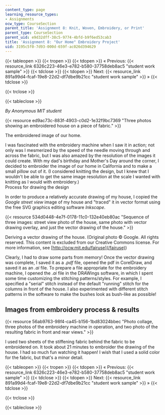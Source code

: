 ```yaml
---
content_type: page
learning_resource_types:
- Assignments
ocw_type: CourseSection
parent_title: 'Assignment 8: Knit, Woven, Embroidery, or Print'
parent_type: CourseSection
parent_uid: e9d32dff-38c5-9774-4bfd-b9f6ed53cab3
title: 'Assignment 8: "Our Home" Embroidery Project'
uid: 3195c5f0-7d93-000d-659f-ac026d394629
---
```


{{< tableopen >}}
{{< tropen >}}
{{< tdopen >}}
« Previous: {{< resource_link 6326c223-46e3-e782-b580-37758deb8ac5 "student work sample" >}}
{{< tdclose >}}
{{< tdopen >}}
Next: {{< resource_link 891a99d4-fcaf-19e8-22d2-df7dbe9b21cc "student work sample" >}} »
{{< tdclose >}}

{{< trclose >}}

{{< tableclose >}}

_By Anonymous MIT student_

{{< resource ed9ac73c-883f-4903-c0d2-1e32f9bc7369 "Three photos showing an embroidered house on a piece of fabric." >}}

The embroidered image of our home.

I was fascinated with the embroidery machine when I saw it in action; not only was I mesmerized by the speed of the needle moving through and across the fabric, but I was also amazed by the resolution of the images it could create. With my dad's birthday and Mother's Day around the corner, I decided to embroider the image of our home in California and to make a small pillow out of it. (I considered knitting the design, but I knew that I wouldn't be able to get the same image resolution at the scale I wanted with knitting as I would with embroidery.)  
Process for drawing the design

In order to produce a relatively accurate drawing of my house, I copied the _Google street view_ image of my house and "traced" it in vector format using the free SVG graphics editing software _Inkscape_.

{{< resource 534d0448-4e7f-0178-11c0-132e40eb80ac "Sequence of three images: street view photo of the house, same photo with vector drawing overlay, and just the vector drawing of the house." >}}

Deriving a vector drawing of the house. (Original photo © Google. All rights reserved. This content is excluded from our Creative Commons license. For more information, see [http://ocw.mit.edu/fairuse](/fairuse))

Clearly, I had to draw some parts from memory! Once the vector drawing was complete, I saved it as a _.pdf_ file, opened the pdf in CorelDraw, and saved it as an _.ai_ file. To prepare a file appropriate for the embroidery machine, I opened the _.ai_ file in the DRAWings software, in which I spent some time customizing the stitching patterns/styles. For example, I specified a "serial" stitch instead of the default "running" stitch for the columns in front of the house. I also experimented with different stitch patterns in the software to make the bushes look as bush-like as possible!

Images from embroidery process & results
----------------------------------------

{{< resource 56ab9763-98f4-ca45-b156-1bd83024bbec "Photo collage, three photos of the embroidery machine in operation, and two photo of the resulting fabric in front and rear views." >}}

I used two sheets of the stiffening fabric behind the fabric to be embroidered on. It took about 21 minutes to embroider the drawing of the house. I had so much fun watching it happen! I wish that I used a solid color for the fabric, but that's a minor detail.

{{< tableopen >}}
{{< tropen >}}
{{< tdopen >}}
« Previous: {{< resource_link 6326c223-46e3-e782-b580-37758deb8ac5 "student work sample" >}}
{{< tdclose >}}
{{< tdopen >}}
Next: {{< resource_link 891a99d4-fcaf-19e8-22d2-df7dbe9b21cc "student work sample" >}} »
{{< tdclose >}}

{{< trclose >}}

{{< tableclose >}}